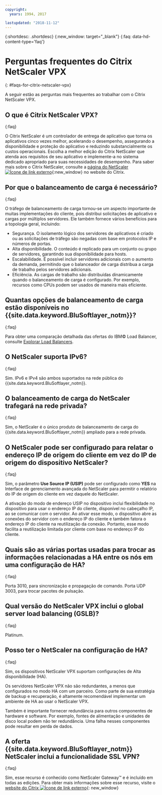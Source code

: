 ```yaml
---
copyright:
  years: 1994, 2017

lastupdated: "2018-11-12"
---
```


{:shortdesc: .shortdesc}
{:new_window: target="_blank"}
{:faq: data-hd-content-type='faq'}

# Perguntas frequentes do Citrix NetScaler VPX
{: #faqs-for-citrix-netscaler-vpx}

A seguir estão as perguntas mais frequentes ao trabalhar com o Citrix NetScaler VPX.

## O que é Citrix NetScaler VPX?
{:faq}

O Citrix NetScaler é um controlador de entrega de aplicativo que torna os aplicativos cinco vezes melhor, acelerando o desempenho, assegurando a disponibilidade e proteção do aplicativo e reduzindo substancialmente os custos operacionais. Escolha a melhor edição do Citrix NetScaler que atenda aos requisitos de seu aplicativo e implemente-a no sistema dedicado apropriado para suas necessidades de desempenho. Para saber mais sobre o Citrix NetScaler, consulte a [página do NetScaler ![Ícone de link externo](../../icons/launch-glyph.svg "Ícone de link externo")](http://www.citrix.com/products/netscaler-application-delivery-controller/overview.html){:new_window}
no website do Citrix.

## Por que o balanceamento de carga é necessário?
{:faq}

O tráfego de balanceamento de carga tornou-se um aspecto importante de muitas implementações do cliente, pois distribui solicitações de aplicativo e cargas por múltiplos servidores. Ele também fornece vários benefícios para a topologia geral, incluindo:

* Segurança. O isolamento lógico dos servidores de aplicativos é criado ou as solicitações de tráfego são negadas com base em protocolos IP e números de portas.
* Alta disponibilidade. O conteúdo é replicado para um conjunto ou grupo de servidores, garantindo sua disponibilidade para hosts.
* Escalabilidade. É possível incluir servidores adicionais com o aumento da demanda, permitindo que o balanceador de carga distribua a carga de trabalho pelos servidores adicionais.
* Eficiência. As cargas de trabalho são distribuídas dinamicamente quando o balanceamento de carga é configurado. Por exemplo, recursos como CPUs podem ser usados de maneira mais eficiente.

## Quantas opções de balanceamento de carga estão disponíveis no {{site.data.keyword.BluSoftlayer_notm}}?
{:faq}

Para obter uma comparação detalhada das ofertas do IBM© Load Balancer, consulte [Explorar Load Balancers](/docs/infrastructure/loadbalancer-service?topic=loadbalancer-service-explore).

## O NetScaler suporta IPv6?
{:faq}

Sim. IPv6 e IPv4 são ambos suportados na rede pública do {{site.data.keyword.BluSoftlayer_notm}}.

## O balanceamento de carga do NetScaler trafegará na rede privada?
{:faq}

Sim, o NetScaler é o único produto de balanceamento de carga do {{site.data.keyword.BluSoftlayer_notm}} ampliado para a rede privada.

## O NetScaler pode ser configurado para relatar o endereço IP de origem do cliente em vez do IP de origem do dispositivo NetScaler?
{:faq}

Sim, o parâmetro **Use Source IP (USIP)** pode ser configurado como **YES** na Interface de gerenciamento avançada do NetScaler para permitir o relatório do IP de origem do cliente em vez daquele do NetScaler.

A ativação do modo de endereço USIP no dispositivo inclui flexibilidade no dispositivo para usar o endereço IP do cliente, disponível no cabeçalho IP, ao se comunicar com o servidor. Ao ativar esse modo, o dispositivo abre as conexões do servidor com o endereço IP do cliente e também fatora o endereço IP do cliente na reutilização da conexão. Portanto, esse modo facilita a reutilização limitada por cliente com base no endereço IP do cliente.

## Quais são as várias portas usadas para trocar as informações relacionadas a HA entre os nós em uma configuração de HA?
{:faq}

Porta 3010, para sincronização e propagação de comando. Porta UDP 3003, para trocar pacotes de pulsação.

## Qual versão do NetScaler VPX inclui o global server load balancing (GSLB)?
{:faq}

Platinum.

## Posso ter o NetScaler na configuração de HA?
{:faq}

Sim, os dispositivos NetScaler VPX suportam configurações de Alta disponibilidade (HA).

Os servidores NetScaler VPX não são redundantes, a menos que configurados no modo HA com um parceiro. Como parte de sua estratégia de backup e recuperação, é altamente recomendável implementar um ambiente de HA ao usar o NetScaler VPX.

Também é importante fornecer redundância para outros componentes de hardware e software. Por exemplo, fontes de alimentação e unidades de disco local podem não ter redundância. Uma falha nesses componentes pode resultar em perda de dados.

## A oferta {{site.data.keyword.BluSoftlayer_notm}} NetScaler inclui a funcionalidade SSL VPN?
{:faq}

Sim, esse recurso é conhecido como NetScaler Gateway™ e é incluído em todas as edições.  Para obter mais informações sobre esse recurso, visite o [website do Citrix ![Ícone de link externo](../../icons/launch-glyph.svg "Ícone de link externo")](https://www.citrix.com/products/netscaler-adc/){: new_window}
